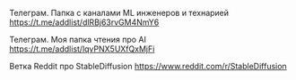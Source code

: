 
Телеграм. Папка с каналами ML инженеров и технарией
https://t.me/addlist/dlRBj63rvGM4NmY6

Телеграм. Моя папка чтения про AI
https://t.me/addlist/lqvPNX5UXfQxMjFi

Ветка Reddit про StableDiffusion
https://www.reddit.com/r/StableDiffusion
